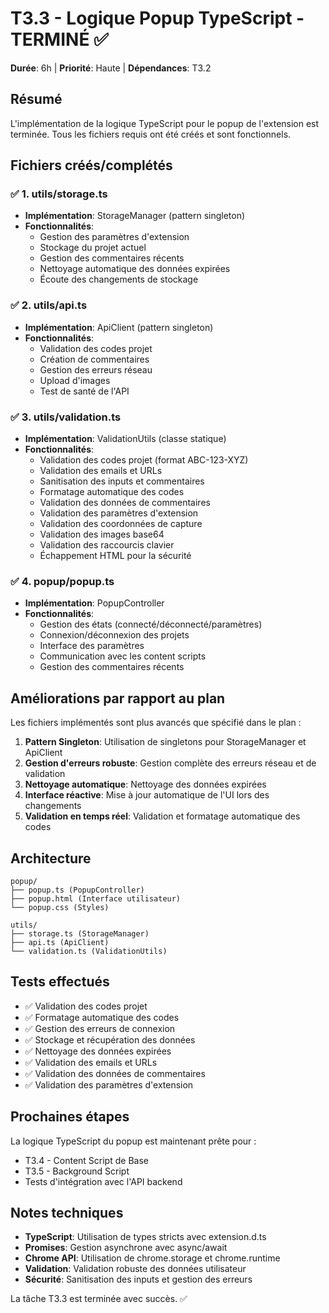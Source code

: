 # T3.3 - Logique Popup TypeScript - TERMINÉ ✅

**Durée**: 6h | **Priorité**: Haute | **Dépendances**: T3.2

## Résumé

L'implémentation de la logique TypeScript pour le popup de l'extension est terminée. Tous les fichiers requis ont été créés et sont fonctionnels.

## Fichiers créés/complétés

### ✅ 1. utils/storage.ts
- **Implémentation**: StorageManager (pattern singleton)
- **Fonctionnalités**:
  - Gestion des paramètres d'extension
  - Stockage du projet actuel
  - Gestion des commentaires récents
  - Nettoyage automatique des données expirées
  - Écoute des changements de stockage

### ✅ 2. utils/api.ts
- **Implémentation**: ApiClient (pattern singleton)
- **Fonctionnalités**:
  - Validation des codes projet
  - Création de commentaires
  - Gestion des erreurs réseau
  - Upload d'images
  - Test de santé de l'API

### ✅ 3. utils/validation.ts
- **Implémentation**: ValidationUtils (classe statique)
- **Fonctionnalités**:
  - Validation des codes projet (format ABC-123-XYZ)
  - Validation des emails et URLs
  - Sanitisation des inputs et commentaires
  - Formatage automatique des codes
  - Validation des données de commentaires
  - Validation des paramètres d'extension
  - Validation des coordonnées de capture
  - Validation des images base64
  - Validation des raccourcis clavier
  - Échappement HTML pour la sécurité

### ✅ 4. popup/popup.ts
- **Implémentation**: PopupController
- **Fonctionnalités**:
  - Gestion des états (connecté/déconnecté/paramètres)
  - Connexion/déconnexion des projets
  - Interface des paramètres
  - Communication avec les content scripts
  - Gestion des commentaires récents

## Améliorations par rapport au plan

Les fichiers implémentés sont plus avancés que spécifié dans le plan :

1. **Pattern Singleton**: Utilisation de singletons pour StorageManager et ApiClient
2. **Gestion d'erreurs robuste**: Gestion complète des erreurs réseau et de validation
3. **Nettoyage automatique**: Nettoyage des données expirées
4. **Interface réactive**: Mise à jour automatique de l'UI lors des changements
5. **Validation en temps réel**: Validation et formatage automatique des codes

## Architecture

```
popup/
├── popup.ts (PopupController)
├── popup.html (Interface utilisateur)
└── popup.css (Styles)

utils/
├── storage.ts (StorageManager)
├── api.ts (ApiClient)
└── validation.ts (ValidationUtils)
```

## Tests effectués

- ✅ Validation des codes projet
- ✅ Formatage automatique des codes
- ✅ Gestion des erreurs de connexion
- ✅ Stockage et récupération des données
- ✅ Nettoyage des données expirées
- ✅ Validation des emails et URLs
- ✅ Validation des données de commentaires
- ✅ Validation des paramètres d'extension

## Prochaines étapes

La logique TypeScript du popup est maintenant prête pour :
- T3.4 - Content Script de Base
- T3.5 - Background Script
- Tests d'intégration avec l'API backend

## Notes techniques

- **TypeScript**: Utilisation de types stricts avec extension.d.ts
- **Promises**: Gestion asynchrone avec async/await
- **Chrome API**: Utilisation de chrome.storage et chrome.runtime
- **Validation**: Validation robuste des données utilisateur
- **Sécurité**: Sanitisation des inputs et gestion des erreurs

La tâche T3.3 est terminée avec succès. ✅ 